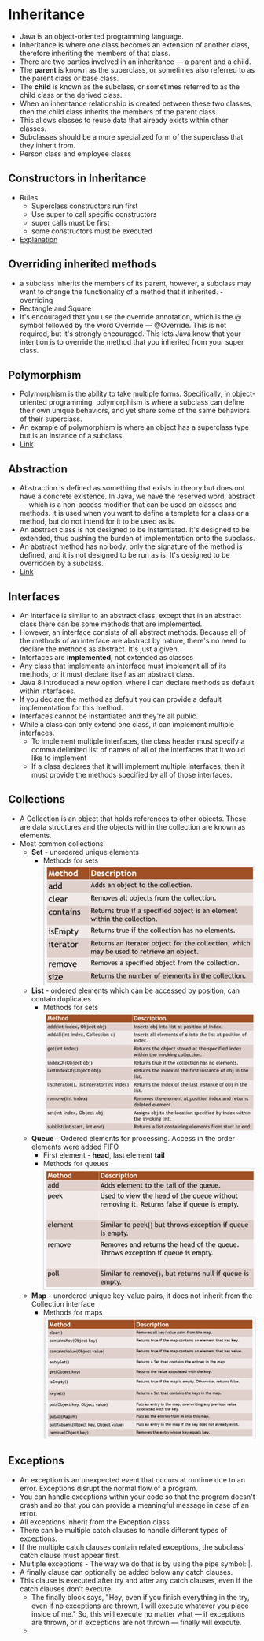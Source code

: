 # Inheritance

* Java is an object-oriented programming language.
* Inheritance is where one class becomes an extension of another class, therefore inheriting the members of that class.
* There are two parties involved in an inheritance — a parent and a child.
* The **parent** is known as the superclass, or sometimes also referred to as the parent class or base class.
* The **child** is known as the subclass, or sometimes referred to as the child class or the derived class.
* When an inheritance relationship is created between these two classes, then the child class inherits the members of the parent class.
* This allows classes to reuse data that already exists within other classes.
* Subclasses should be a more specialized form of the superclass that they inherit from.
* Person class and employee classs

## Constructors in Inheritance

* Rules
  * Superclass constructors run first
  * Use super to call specific constructors
  * super calls must be first
  * some constructors must be executed
* [Explanation](https://testautomationu.applitools.com/java-programming-course/chapter9b.html)

## Overriding inherited methods

* a subclass inherits the members of its parent, however, a subclass may want to change the functionality of a method that it inherited. - overriding
* Rectangle and Square
* It's encouraged that you use the override annotation, which is the @ symbol followed by the word Override — @Override. This is not required, but it's strongly encouraged. This lets Java know that your intention is to override the method that you inherited from your super class.

## Polymorphism

* Polymorphism is the ability to take multiple forms. Specifically, in object-oriented programming, polymorphism is where a subclass can define their own unique behaviors, and yet share some of the same behaviors of their superclass.
* An example of polymorphism is where an object has a superclass type but is an instance of a subclass.
* [Link](https://testautomationu.applitools.com/java-programming-course/chapter10.html)

## Abstraction

* Abstraction is defined as something that exists in theory but does not have a concrete existence. In Java, we have the reserved word, abstract — which is a non-access modifier that can be used on classes and methods. It is used when you want to define a template for a class or a method, but do not intend for it to be used as is.
* An abstract class is not designed to be instantiated. It's designed to be extended, thus pushing the burden of implementation onto the subclass.
* An abstract method has no body, only the signature of the method is defined, and it is not designed to be run as is. It's designed to be overridden by a subclass.
* [Link](https://testautomationu.applitools.com/java-programming-course/chapter11a.html)

## Interfaces

* An interface is similar to an abstract class, except that in an abstract class there can be some methods that are implemented.
* However, an interface consists of all abstract methods. Because all of the methods of an interface are abstract by nature, there's no need to declare the methods as abstract. It's just a given.
* Interfaces are **implemented**, not extended as classes
* Any class that implements an interface must implement all of its methods, or it must declare itself as an abstract class.
* Java 8 introduced a new option, where I can declare methods as default within interfaces.
* If you declare the method as default you can provide a default implementation for this method.
* Interfaces cannot be instantiated and they're all public.
* While a class can only extend one class, it can implement multiple interfaces.
  * To implement multiple interfaces, the class header must specify a comma delimited list of names of all of the interfaces that it would like to implement
  * If a class declares that it will implement multiple interfaces, then it must provide the methods specified by all of those interfaces.
  
## Collections

* A Collection is an object that holds references to other objects. These are data structures and the objects within the collection are known as elements.
* Most common collections
  * **Set** - unordered unique elements
    * Methods for sets
    ![set methods](setmethods.png)
  * **List** - ordered elements which can be accessed by position, can contain duplicates
    * Methods for sets
     ![list methods](listmethods.png)
  * **Queue** - Ordered elements for processing. Access in the order elements were added FIFO
    * First element - **head**, last element **tail**
    * Methods for queues
      ![queue methods](queuemethods.png)
  * **Map**  - unordered unique key-value pairs, it does not inherit from the Collection interface
    * Methods for maps
      ![queue methods](mapmethods.png)

## Exceptions

* An exception is an unexpected event that occurs at runtime due to an error. Exceptions disrupt the normal flow of a program.
* You can handle exceptions within your code so that the program doesn't crash and so that you can provide a meaningful message in case of an error.
* All exceptions inherit from the Exception class.
* There can be multiple catch clauses to handle different types of exceptions.
* If the multiple catch clauses contain related exceptions, the subclass’ catch clause must appear first. 
* Multiple exceptions - The way we do that is by using the pipe symbol: |.
* A finally clause can optionally be added below any catch clauses.
* This clause is executed after try and after any catch clauses, even if the catch clauses don't execute.
  * The finally block says, "Hey, even if you finish everything in the try, even if no exceptions are thrown, I will execute whatever you place inside of me." So, this will execute no matter what — if exceptions are thrown, or if exceptions are not thrown — finally will execute.
  * 




